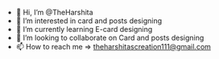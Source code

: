 - 👋 Hi, I’m @TheHarshita
- 👀 I’m interested in card and posts designing
- 🌱 I’m currently learning E-card designing
- 💞️ I’m looking to collaborate on Card and posts designing
- 📫 How to reach me => theharshitascreation111@gmail.com

<!---
TheHarshita/TheHarshita is a ✨ special ✨ repository because its `README.md` (this file) appears on your GitHub profile.
You can click the Preview link to take a look at your changes.
--->
